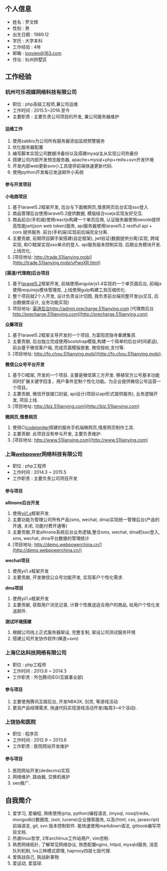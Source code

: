 ## 个人信息

- 姓名     : 罗文辉
- 性别     : 男
- 出生日期 : 1989.12
- 学历     : 大学本科
- 工作经验 : 4年
- 邮箱     : loovien@163.com
- 住址     : 杭州拱墅区


## 工作经验

### 杭州可乐视媒网络科技有限公司

- 职位     : php高级工程师,兼公司运维
- 工作时间 : 2015.5~2016.至今
- 主要职责 : 主要负责公司项目的开发, 兼公司服务器维护


#### 运维工作

1. 使用zabbix为公司所有服务器添加监控预警服务
2. 优化服务器配置
3. 编写脚本实现公司数据冷备份以及搭建mysql主从实现公司热备份
4. 搭建公司内部开发预览服务器, apache+mysql+php+redis+svn开发环境
5. 开发内部web更新svn小工具提供前端快速更新代码.
6. 使用python开发每日发送邮件小系统


#### 参与开发项目

**小电商项目**

1. 基于laravel5.2框架开发, 后台与下面微网页,情景网页后台实现sso登入
2. 商品管理后台使用laravel5.2提供数据, 模版结合vuejs实现友好交互.
3. 商品前台(手机端)使用reactjs构建一个单页应用, 认证服务器使用swoole提供高性能jwt(json web token)服务, api服务器使用laravel5.2 restfull api + cors 提供服务. 前台(手机端)实现前后端完全分离.
4. 主要贡献, 前期项目脚手架搭建(自定框架), jwt验证(数据提供分离)实现, 跨域实现, 和CI框架实现sso单点的登入. api服务版本控制实现. 后期业务模块开发. 上线优化.
5. [项目地址: http://trade.51lianying.mobi](http://trade.51lianying.mobi/yPwoXR.html)


**[渠道/代理商]后台项目**

1. 基于[laravel5.2](https://laravel.com)框架开发, 前端使用angularjs1.4实现的一个单页面后台, 前端js使用requirejs模块管理库, 上线使用gulp构建工具压缩优化.
2. 整个项目就2个人开发, 设计负责设计切图, 我负责前台端完整开发(js交互, 后台数据库设计, 业务功能实现)
3. 项目地址: [渠道后台http://admin.precharge.51lianying.com](http://admin.precharge.51lianying.com) [代理商后台 http://precharge.51lianying.com](http://precharge.51lianying.com)

**众筹项目**

1. 基于laravel5.2框架主导开发的一个项目, 为富阳灵隐寺重建集资.
2. 主要贡献, 后台独立完成使用bootstrap模版,构建一个简单的后台(时间紧迫), 前台基于微信客户端, 完成页面模版嵌套, 微信授权,支付等.
3. [项目地址: http://fo.chou.51lianying.mobi](http://fo.chou.51lianying.mobi).

**微信公众号平台开发**

1. 基于CI框架, 开发的一个项目. 主要是微信第三方开发. 移植官方公号基本功能同时扩展关键字回复，用户事件定制个性化功能。为企业提供微信公号运营一个项目。
4. 主要贡献, 微信开放接口封装, api设计(项目以api形式提供服务), 业务逻辑开发, 项目上线.
6. [项目地址: http://biz.51lianying.com](http://biz.51lianying.com)




**微网页,情景网页**

1. 使用CI[codeigniter](https://codeigniter.com)搭建的服务手机端微网页,情景网页制作工具.
3. 主要贡献: 此项目没有参与开发, 主要负责维护.
4. [项目地址: http://www.51lianying.com](http://www.51lianying.com)

### 上海[webpower](http://www.webpowerchina.com/)网络科技有限公司

- 职位     : php工程师
- 工作时间 : 2014.3 ~ 2015.5
- 工作职责 : 主要负责公司项目开发

#### 参与项目

**allinone后台开发**

1. 使用[yii1.x](http://www.yiiframework.com/)框架开发.
2. 主要功能为管理公司所有产品(sms, wechat, dma)实现统一管理后台(产品的开通, 关闭, 功能付费开通等)
3. 主要贡献,开发allinone系统后台业务逻辑,整合sms, wechat, dma的sso登入, sms, wechat, dma平台数据的管理统计
4. [项目地址: http://demo.webpowerchina.cn/](http://demo.webpowerchina.cn/)

**wechat项目**

1. 使用yii1.x框架开发
2. 主要贡献, 开发微信公众号功能开发, 实现客户个性化需求.


**dma项目**

1. 使用yii1.x框架开发
2. 主要贡献, 获取用户浏览记录, 计算个性推送适合用户的商品, 给用户个性化发送邮件.

**测试环境搭建**

1. 根据公司线上正式服务器架设, 完整复制, 架设公司测试服务环境
2. 搭建公司开发协作软件(禅道+svn)


### 上海亿达科技网络有限公司

- 职位     : php工程师
- 工作时间 : 2013.6 ~ 2014.3
- 工作职责 : 外包腾讯IEG(互娱事业部)

#### 参与项目

1. 主要使用腾讯互娱后台, 开发NBA2K, 剑灵, 等游戏活动.
2. 更具产品经理需求, 快速代码实现游戏活动开发(每周3~4个活动).


### 上饶协和医院

- 职位     : 程序员
- 工作时间 : 2012.9 ~ 2013.6
- 工作职责 : 医院网站开发维护

#### 参与项目

1. 医院网站开发(dedecms)实现
2. 网络维护, 路由器, 交换机维护
3. seo推广.

## 自我简介

1. 爱学习, 爱编程, 熟练使用(php, python)编程语言, (mysql, nosql(redis, mongodb))数据库, (solr, lucene)企业搜索服务, 以及(html, css, javascript)前端语言, git, svn 版本控制软件. 能快速使用markdown语法, gitbook编写项目文档.
2. 热衷linux哲学, 2年archlinux工作站用户, vim忠粉.
3. 熟悉网络拓扑, 了解常见网络协议,  熟悉配置nginx, httpd, mysqld服务, 消息队列机制, lvs三种模式原理, haproxy四层七层代理.
3. 爱挑战自己, 挑战新事物.
4. 爱运动, 爱篮球.






